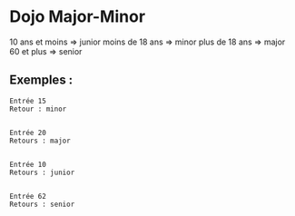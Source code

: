 # Dojo Major-Minor

 10 ans et moins => junior
 moins de 18 ans => minor
 plus de 18 ans => major
 60 et plus => senior

## Exemples : 

    Entrée 15
    Retour : minor
   
 
    Entrée 20
    Retours : major


    Entrée 10
    Retours : junior


    Entrée 62
    Retours : senior
